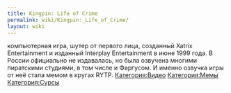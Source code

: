 ```yaml
---
title: Kingpin: Life of Crime
permalink: wiki/Kingpin:_Life_of_Crime/
layout: wiki
---
```


компьютерная игра, шутер от первого лица, созданный Xatrix Entertainment
и изданный Interplay Entertainment в июне 1999 года. В России официально
не издавалась, но была озвучена многими пиратскими студиями, в том числе
и Фаргусом. И именно озвучка игры от неё стала мемом в кругах RYTP.
[Категория:Видео](Категория:Видео "wikilink")
[Категория:Мемы](Категория:Мемы "wikilink")
[Категория:Сурсы](Категория:Сурсы "wikilink")
